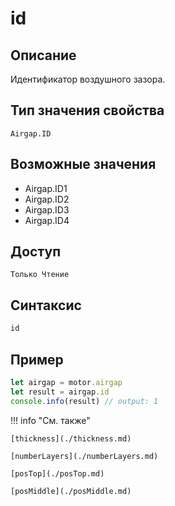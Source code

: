 # id

## Описание
Идентификатор воздушного зазора.

## Тип значения свойства
`Airgap.ID`

## Возможные значения
- Airgap.ID1
- Airgap.ID2
- Airgap.ID3
- Airgap.ID4

## Доступ
`Только Чтение`

## Синтаксис
```javascript
id
```

## Пример
```javascript linenums="1"
let airgap = motor.airgap
let result = airgap.id
console.info(result) // output: 1
```

!!! info "См. также"

    [thickness](./thickness.md)

    [numberLayers](./numberLayers.md)

    [posTop](./posTop.md)

    [posMiddle](./posMiddle.md)

